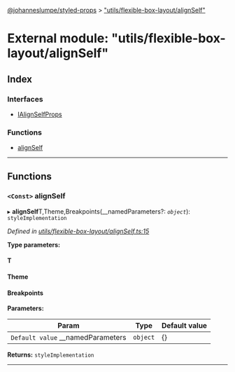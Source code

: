 [@johanneslumpe/styled-props](../README.md) > ["utils/flexible-box-layout/alignSelf"](../modules/_utils_flexible_box_layout_alignself_.md)

# External module: "utils/flexible-box-layout/alignSelf"

## Index

### Interfaces

* [IAlignSelfProps](../interfaces/_utils_flexible_box_layout_alignself_.ialignselfprops.md)

### Functions

* [alignSelf](_utils_flexible_box_layout_alignself_.md#alignself)

---

## Functions

<a id="alignself"></a>

### `<Const>` alignSelf

▸ **alignSelf**T,Theme,Breakpoints(__namedParameters?: *`object`*): `styleImplementation`

*Defined in [utils/flexible-box-layout/alignSelf.ts:15](https://github.com/johanneslumpe/styled-props/blob/3abf398/src/utils/flexible-box-layout/alignSelf.ts#L15)*

**Type parameters:**

#### T 
#### Theme 
#### Breakpoints 
**Parameters:**

| Param | Type | Default value |
| ------ | ------ | ------ |
| `Default value` __namedParameters | `object` |  {} |

**Returns:** `styleImplementation`

___

